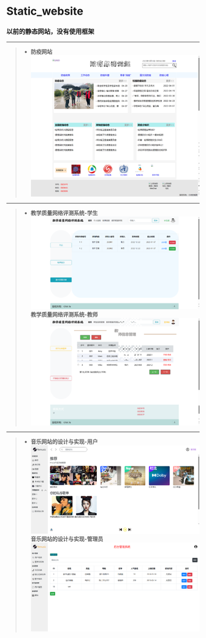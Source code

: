 # Static_website
### 以前的静态网站，没有使用框架

*** 
>- **防疫网站**
![防疫网站](images/fangyi.png)
***
>- **教学质量网络评测系统-学生**  
>![学生端](images/pingce_student.png)  
>  **教学质量网络评测系统-教师**  
>![教师端](images/pingce_tercher.png)
***
>- **音乐网站的设计与实现-用户**  
>![用户](images/music_user.png)  
>  **音乐网站的设计与实现-管理员**  
>![管理员](images/music_admin.png)
